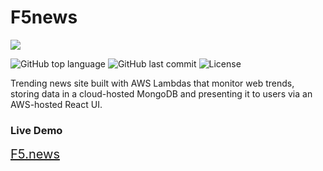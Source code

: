 # F5news

<img src="demo.gif">

<!-- ![GitHub Workflow Status](<https://img.shields.io/github/workflow/status/fairbanks-io/f5news/.github/workflows/Client%20-%20Release?label=Client%20Build>)
![GitHub Workflow Status](<https://img.shields.io/github/workflow/status/fairbanks-io/f5news/.github/workflows/API%20-%20Release?label=API%20Build>)
![GitHub Workflow Status](<https://img.shields.io/github/workflow/status/fairbanks-io/f5news/.github/workflows/Scraper%20-%20Release?label=Scraper%20Build>) -->
<!-- ![Lines of code](https://img.shields.io/tokei/lines/github/fairbanks-io/f5news) -->
![GitHub top language](https://img.shields.io/github/languages/top/fairbanks-io/f5news.svg)
![GitHub last commit](https://img.shields.io/github/last-commit/fairbanks-io/f5news.svg)
![License](https://img.shields.io/github/license/fairbanks-io/f5news.svg?style=flat)

Trending news site built with AWS Lambdas that monitor web trends, storing data in a cloud-hosted MongoDB and presenting it to users via an AWS-hosted React UI.

### Live Demo

<span style="font-size: 20px;">
    <a href="https://f5.news">F5.news</a>
</span>
